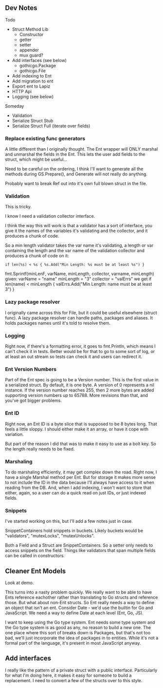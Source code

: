 ## Dev Notes

Todo
- Struct Method Lib
  - Constructor
  - getter
  - setter
  - appender
  - mux guard?
- Add interfaces (see below)
  - gothicgo.Package
  - gothicgo.File
- Add indexing to Ent
- Add migration to ent
- Export ent to Lapiz
- HTTP Api
- Logging (see below)

Someday
- Validation
- Serialize Struct Stub
- Serialize Struct Full (iterate over fields)

### Replace existing func generators
A little different than I originally thought. The Ent wrapper will ONLY marshal
and unmarshal the fields in the Ent. This lets the user add fields to the
struct, which might be useful...

Need to be careful on the ordering, I think I'll want to generate all the
methods during GS.Prepare(), and Generate will not really do anything.

Probably want to break Ref out into it's own full blown struct in the file.

### Validation
This is tricky.

I know I need a validation collector interface.

I think the way this will work is that a validator has a sort of interface, you
give it the names of the variables it's validating and the collector, and it
produces a chunk of code.

So a min length validator takes the var name it's validating, a length or var
containing the length and the var name of the validation collector and produces
a chunk of code on it:

`
if len(%s) < %s {
  %s.Add("Min Length: %s must be at least %s")
}
`

fmt.Sprintf(minLenF, varName, minLength, collector, varname, minLength)
given:
  varName = "name"
  minLength = "3"
  collector = "valErrs"
we get
if len(name) < minLength {
  valErrs.Add("Min Length: name must be at least 3")
}

### Lazy package resolver
I originally came across this for File, but it could be useful elsewhere (struct
func). A lazy package resolver can handle paths, packages and aliases. It holds
packages names until it's told to resolve them.

### Logging
Right now, if there's a formatting error, it goes to fmt.Println, which means I
can't check it in tests. Better would be for that to go to some sort of log, or
at least an out stream so tests can check it and users can redirect it.

### Ent Version Numbers
Part of the Ent spec is going to be a Version number. This is the first value in
a serialized struct. By default, it is one byte. A version of 0 represents a nil
instance. If the version number reaches 255, then 2 more bytes are added
supporting version numbers up to 65788. More revisions than that, and you've got
bigger problems.

### Ent ID
Right now, an Ent ID is a byte slice that is supposed to be 8 bytes long. That
feels a little sloppy. I should either make it an array, or have it cope with
variation.

But part of the reason I did that was to make it easy to use as a bolt key. So
the length really needs to be fixed.

### Marshaling
To do marshaling efficiently, it may get complex down the road. Right now, I
have a single Marshal method per Ent. But for storage it makes more sense to not
include the ID in the data because I'll always have access to it when reading
from the DB. And, when I add indexing, I won't want to store that either, again,
so a user can do a quick read on just IDs, or just indexed fields.

### Snippets
I've started working on this, but I'll add a few notes just in case.

SnippetContainers hold snippets in buckets. Likely buckets would be
"validators", "mutexLocks", "mutexUnlocks".

Both a Field and a Struct are SnippetContainers. So a setter only needs to
access snippets on the field. Things like validators that span multiple fields
can be called in constructors.

## Cleaner Ent Models
Look at demo.

This turns into a nasty problem quickly. We really want to be able to have Ents
reference eachother rather than translating to Go structs and reference those.
But what about non-Ent structs. So Ent really needs a way to define an object
that isn't an ent. Consider Date - we'd use the builtin for Go and JavaScript.
We need a way to define Date at each level (Ent, Go, JS).

I want to keep using the Go type system. Ent needs some type system and the Go
type system is as good as any, no reason to build a new one. The one place where
this sort of breaks down is Packages, but that's not too bad, we'll just
incorporate the idea of packages in to entities. While it's not a formal part of
the language, it's present in most JavaScript anyway.

## Add interfaces
I really like the pattern of a private struct with a public interface.
Particularly for what I'm doing here, it makes it easy for someone to build a
replacement. I need to convert a few of the structs over to this style.